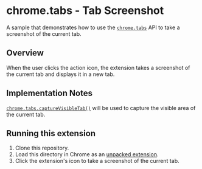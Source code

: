 # chrome.tabs - Tab Screenshot

A sample that demonstrates how to use the [`chrome.tabs`](https://developer.chrome.com/docs/extensions/reference/tabs/) API to take a screenshot of the current tab.

## Overview

When the user clicks the action icon, the extension takes a screenshot of the current tab and displays it in a new tab.

## Implementation Notes

[`chrome.tabs.captureVisibleTab()`](https://developer.chrome.com/docs/extensions/reference/tabs/#method-captureVisibleTab) will be used to capture the visible area of the current tab.

## Running this extension

1. Clone this repository.
2. Load this directory in Chrome as an [unpacked extension](https://developer.chrome.com/docs/extensions/mv3/getstarted/development-basics/#load-unpacked).
3. Click the extension's icon to take a screenshot of the current tab.
